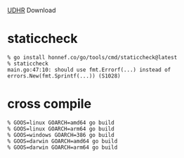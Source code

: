 [UDHR](https://oreil.ly/-q7Cn) Download

# staticcheck
```
% go install honnef.co/go/tools/cmd/staticcheck@latest
% staticcheck 
main.go:47:10: should use fmt.Errorf(...) instead of errors.New(fmt.Sprintf(...)) (S1028)
```

# cross compile
```
% GOOS=linux GOARCH=amd64 go build 
% GOOS=linux GOARCH=arm64 go build 
% GOOS=windows GOARCH=386 go build
% GOOS=darwin GOARCH=amd64 go build
% GOOS=darwin GOARCH=arm64 go build
```
